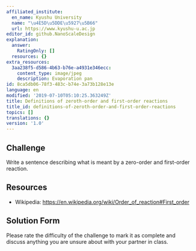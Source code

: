 ```yaml
---
affiliated_institute:
  en_name: Kyushu University
  name: "\u4E5D\u5DDE\u5927\u5B66"
  url: https://www.kyushu-u.ac.jp
editor_id: github.NanoScaleDesign
explanation:
  answer:
    RatingOnly: []
  resources: {}
extra_resources:
  3aa238f5-d586-4b63-b76e-a4931e346ecc:
    content_type: image/jpeg
    description: Evaporation pan
id: 8ca5db06-78f3-483c-b74e-3a73b128e13e
language: en
modified: '2019-07-10T05:10:25.363249Z'
title: Definitions of zeroth-order and first-order reactions
title_id: definitions-of-zeroth-order-and-first-order-reactions
topics: []
translations: {}
version: '1.0'
---
```


## Challenge
Write a sentence describing what is meant by a zero-order and first-order reaction.


## Resources

- Wikipedia: https://en.wikipedia.org/wiki/Order_of_reaction#First_order


## Solution Form
Please rate the difficulty of the challenge to mark it as complete and discuss anything you are unsure about with your partner in class.
